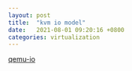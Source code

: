 ```yaml
---
layout: post
title:  "kvm io model"
date:   2021-08-01 09:20:16 +0800
categories: virtualization 
---
```


[qemu-io](/assets/kvm_io_model/kvm_io.pdf)

